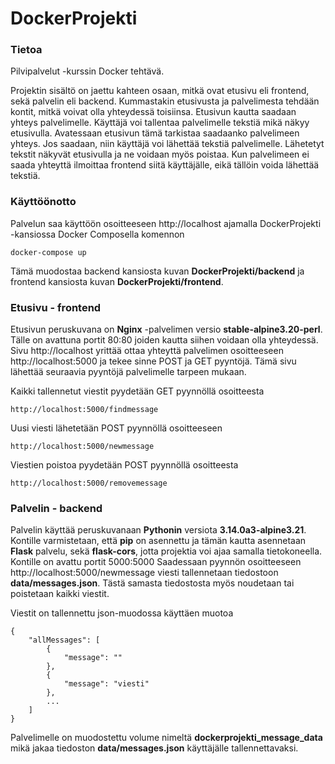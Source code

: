 # DockerProjekti
### Tietoa
Pilvipalvelut -kurssin Docker tehtävä.

Projektin sisältö on jaettu kahteen osaan, mitkä ovat etusivu eli frontend, sekä palvelin eli backend. Kummastakin etusivusta ja palvelimesta tehdään kontit, mitkä voivat olla yhteydessä toisiinsa. Etusivun kautta saadaan yhteys palvelimelle. Käyttäjä voi tallentaa palvelimelle tekstiä mikä näkyy etusivulla. Avatessaan etusivun tämä tarkistaa saadaanko palvelimeen yhteys. Jos saadaan, niin käyttäjä voi lähettää tekstiä palvelimelle. Lähetetyt tekstit näkyvät etusivulla ja ne voidaan myös poistaa. Kun palvelimeen ei saada yhteyttä ilmoittaa frontend siitä käyttäjälle, eikä tällöin voida lähettää tekstiä.

### Käyttöönotto
Palvelun saa käyttöön osoitteeseen http://localhost ajamalla DockerProjekti -kansiossa Docker Composella komennon
```
docker-compose up
```
Tämä muodostaa backend kansiosta kuvan **DockerProjekti/backend** ja frontend kansiosta kuvan **DockerProjekti/frontend**.

### Etusivu - frontend
Etusivun peruskuvana on **Nginx** -palvelimen versio **stable-alpine3.20-perl**. Tälle on avattuna portit 80:80 joiden kautta siihen voidaan olla yhteydessä. Sivu http://localhost yrittää ottaa yhteyttä palvelimen osoitteeseen http://localhost:5000 ja tekee sinne POST ja GET pyyntöjä. Tämä sivu lähettää seuraavia pyyntöjä palvelimelle tarpeen mukaan.

Kaikki tallennetut viestit pyydetään GET pyynnöllä osoitteesta
```
http://localhost:5000/findmessage
``` 
Uusi viesti lähetetään POST pyynnöllä osoitteeseen
```
http://localhost:5000/newmessage
```
Viestien poistoa pyydetään POST pyynnöllä osoitteesta
```
http://localhost:5000/removemessage
```

### Palvelin - backend
Palvelin käyttää peruskuvanaan **Pythonin** versiota **3.14.0a3-alpine3.21**. Kontille varmistetaan, että **pip** on asennettu ja tämän kautta asennetaan **Flask** palvelu, sekä **flask-cors**, jotta projektia voi ajaa samalla tietokoneella. Kontille on avattu portit 5000:5000 Saadessaan pyynnön osoitteeseen http://localhost:5000/newmessage viesti tallennetaan tiedostoon **data/messages.json**. Tästä samasta tiedostosta myös noudetaan tai poistetaan kaikki viestit. 

Viestit on tallennettu json-muodossa käyttäen muotoa 
```
{
    "allMessages": [
        {
            "message": ""
        },
        {
            "message": "viesti"
        },
        ...
    ]
}
```

Palvelimelle on muodostettu volume nimeltä **dockerprojekti_message_data** mikä jakaa tiedoston **data/messages.json** käyttäjälle tallennettavaksi.